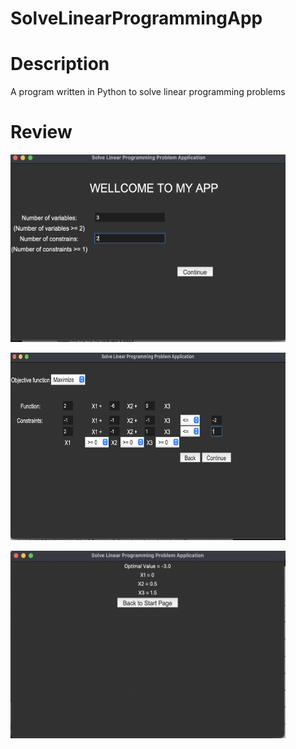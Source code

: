 # SolveLinearProgrammingApp

# Description

A program written in Python to solve linear programming problems

# Review

<a href="url"><img src="https://github.com/HuynhVietDung/SolveLinearProgrammingApp/blob/main/image/StartPage.png" height="300" width="440" ></a>

<a href="url"><img src="https://github.com/HuynhVietDung/SolveLinearProgrammingApp/blob/main/image/PageOne.png"  height="300" width="440" ></a>


<a href="url"><img src="https://github.com/HuynhVietDung/SolveLinearProgrammingApp/blob/main/image/PageTwo.png" height="300" width="440" ></a>
